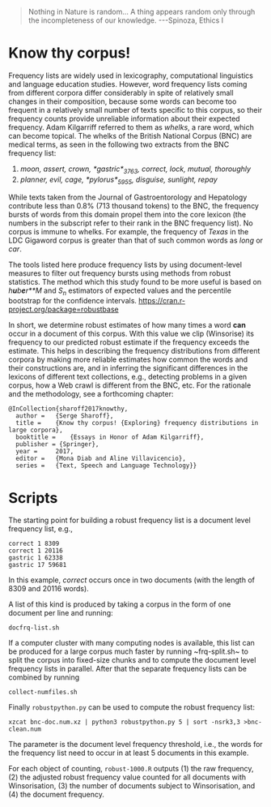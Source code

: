 > Nothing in Nature is random… A thing appears random only through the incompleteness of our knowledge. ---Spinoza, Ethics I

Know thy corpus!
================

Frequency lists are widely used in lexicography, computational linguistics and language education studies. However, word frequency lists coming from different corpora differ considerably in spite of relatively small changes in their composition, because some words can become too frequent in a relatively small number of texts specific to this corpus, so their frequency counts provide unreliable information about their expected frequency. Adam Kilgarriff referred to them as *whelks*, a rare word, which can become topical. The whelks of the British National Corpus (BNC) are medical terms, as seen in the following two extracts from the BNC frequency list:

1.  *moon, assert, crown, \*gastric\*<sub>3763</sub>, correct, lock, mutual, thoroughly*
2.  *planner, evil, cage, \*pylorus\*<sub>5955</sub>, disguise, sunlight, repay*

While texts taken from the Journal of Gastroentorology and Hepatology contribute less than 0.8% (713 thousand tokens) to the BNC, the frequency bursts of words from this domain propel them into the core lexicon (the numbers in the subscript refer to their rank in the BNC frequency list). No corpus is immune to whelks. For example, the frequency of *Texas* in the LDC Gigaword corpus is greater than that of such common words as *long* or *car*.

The tools listed here produce frequency lists by using document-level measures to filter out frequency bursts using methods from robust statistics. The method which this study found to be more useful is based on *h**u**b**e**r**M* and *S*<sub>*n*</sub> estimators of expected values and the percentile bootstrap for the confidence intervals. <https://cran.r-project.org/package=robustbase>

In short, we determine robust estimates of how many times a word **can** occur in a document of this corpus. With this value we clip (Winsorise) its frequency to our predicted robust estimate if the frequency exceeds the estimate. This helps in describing the frequency distributions from different corpora by making more reliable estimates how common the words and their constructions are, and in inferring the significant differences in the lexicons of different text collections, e.g., detecting problems in a given corpus, how a Web crawl is different from the BNC, etc. For the rationale and the methodology, see a forthcoming chapter:

``` example
@InCollection{sharoff2017knowthy,
  author =   {Serge Sharoff},
  title =    {Know thy corpus! {Exploring} frequency distributions in large corpora},
  booktitle =    {Essays in Honor of Adam Kilgarriff},
  publisher = {Springer},
  year =     2017,
  editor =   {Mona Diab and Aline Villavicencio},
  series =   {Text, Speech and Language Technology}}
```

Scripts
=======

The starting point for building a robust frequency list is a document level frequency list, e.g.,

``` example
correct 1 8309
correct 1 20116
gastric 1 62338
gastric 17 59681
```

In this example, *correct* occurs once in two documents (with the length of 8309 and 20116 words). 

A list of this kind is produced by taking a corpus in the form of one document per line and running:

`docfrq-list.sh`

If a computer cluster with many computing nodes is available, this list can be produced for a large corpus much faster by running ~frq-split.sh~ to split the corpus into fixed-size chunks and to compute the document level frequency lists in parallel.  After that the separate frequency lists can be combined by running

`collect-numfiles.sh`

Finally `robustpython.py` can be used to compute the robust frequency list:

`xzcat bnc-doc.num.xz | python3 robustpython.py 5 | sort -nsrk3,3 >bnc-clean.num`

The parameter is the document level frequency threshold, i.e., the words for the frequency list need to occur in at least 5 documents in this example.

For each object of counting, `robust-1000.R` outputs (1) the raw frequency,  (2) the adjusted robust frequency value counted for all documents with Winsorisation, (3) the number of documents subject to Winsorisation, and (4) the document frequency.

